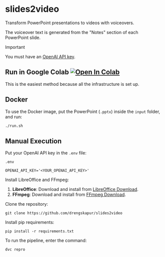 # slides2video
Transform PowerPoint presentations to videos with voiceovers.

The voiceover text is generated from the "Notes" section of each PowerPoint slide.

> [!IMPORTANT]
> You must have an [OpenAI API key](https://platform.openai.com/api-keys).

## Run in Google Colab [![Open In Colab](https://colab.research.google.com/assets/colab-badge.svg)](https://colab.research.google.com/drive/1KRWFApDh82o2mE_b6x9tnf9Ofipts6QO?usp=sharing)

This is the easiest method because all the infrastructure is set up.

## Docker

To use the Docker image, put the PowerPoint (`.pptx`) inside the `input` folder, and run:

```bash
./run.sh
```

## Manual Execution

Put your OpenAI API key in the `.env` file:

`.env`
```
OPENAI_API_KEY='<YOUR_OPENAI_API_KEY>'
```

Install LibreOffice and FFmpeg:

1. **LibreOffice**: Download and install from [LibreOffice Download](https://www.libreoffice.org/download/download-libreoffice/).
2. **FFmpeg**: Download and install from [FFmpeg Download](https://ffmpeg.org/download.html).

Clone the repository:

```console
git clone https://github.com/drengskapur/slides2video
```

Install pip requirements:

```console
pip install -r requirements.txt
```

To run the pipeline, enter the command:

```console
dvc repro
```
